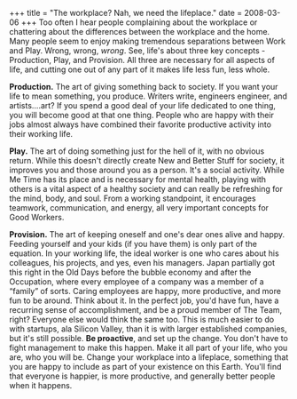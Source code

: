 +++
title = "The workplace? Nah, we need the lifeplace."
date = 2008-03-06
+++
Too often I hear people complaining about the workplace or chattering about the differences between the workplace and the home. Many people seem to enjoy making tremendous separations between Work and Play. Wrong, wrong, _wrong_. See, life's about three key concepts - Production, Play, and Provision. All three are necessary for all aspects of life, and cutting one out of any part of it makes life less fun, less whole.

**Production.** The art of giving something back to society. If you want your life to mean something, you produce. Writers write, engineers engineer, and artists….art? If you spend a good deal of your life dedicated to one thing, you will become good at that one thing. People who are happy with their jobs almost always have combined their favorite productive activity into their working life.

**Play.** The art of doing something just for the hell of it, with no obvious return. While this doesn't directly create New and Better Stuff for society, it improves you and those around you as a person. It's a social activity. While Me Time has its place and is necessary for mental health, playing with others is a vital aspect of a healthy society and can really be refreshing for the mind, body, and soul. From a working standpoint, it encourages teamwork, communication, and energy, all very important concepts for Good Workers.

**Provision.** The art of keeping oneself and one's dear ones alive and happy. Feeding yourself and your kids (if you have them) is only part of the equation. In your working life, the ideal worker is one who cares about his colleagues, his projects, and yes, even his managers. Japan partially got this right in the Old Days before the bubble economy and after the Occupation, where every employee of a company was a member of a “family” of sorts. Caring employees are happy, more productive, and more fun to be around. Think about it. In the perfect job, you'd have fun, have a recurring sense of accomplishment, and be a proud member of The Team, right? Everyone else would think the same too. This is much easier to do with startups, ala Silicon Valley, than it is with larger established companies, but it's still possible. **Be proactive**, and set up the change. You don't have to fight management to make this happen. Make it all part of your life, who you are, who you will be. Change your workplace into a lifeplace, something that you are happy to include as part of your existence on this Earth. You'll find that everyone is happier, is more productive, and generally better people when it happens.
